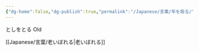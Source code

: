 ```yaml
---
{"dg-home":false,"dg-publish":true,"permalink":"/Japanese/言葉/年を取る/","dgPassFrontmatter":true}
---
```



としをとる
Old 

[[Japanese/言葉/老いぼれる\|老いぼれる]]